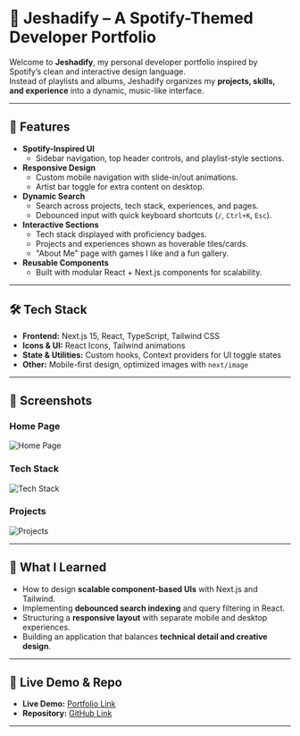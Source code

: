 # 🎵 Jeshadify – A Spotify-Themed Developer Portfolio

Welcome to **Jeshadify**, my personal developer portfolio inspired by Spotify’s clean and interactive design language.  
Instead of playlists and albums, Jeshadify organizes my **projects, skills, and experience** into a dynamic, music-like interface.  

---

## 🚀 Features

- **Spotify-Inspired UI**
  - Sidebar navigation, top header controls, and playlist-style sections.
- **Responsive Design**
  - Custom mobile navigation with slide-in/out animations.
  - Artist bar toggle for extra content on desktop.
- **Dynamic Search**
  - Search across projects, tech stack, experiences, and pages.
  - Debounced input with quick keyboard shortcuts (`/`, `Ctrl+K`, `Esc`).
- **Interactive Sections**
  - Tech stack displayed with proficiency badges.
  - Projects and experiences shown as hoverable tiles/cards.
  - "About Me" page with games I like and a fun gallery.
- **Reusable Components**
  - Built with modular React + Next.js components for scalability.

---

## 🛠️ Tech Stack

- **Frontend:** Next.js 15, React, TypeScript, Tailwind CSS  
- **Icons & UI:** React Icons, Tailwind animations  
- **State & Utilities:** Custom hooks, Context providers for UI toggle states  
- **Other:** Mobile-first design, optimized images with `next/image`

---

## 📸 Screenshots

### Home Page
![Home Page](https://gyazo.com/17302ef34452ed8f67ae9a16677ad856.png)

### Tech Stack
![Tech Stack](https://gyazo.com/bc55fc0732f047ce0504ec02e49dd0c6.png)

### Projects
![Projects](https://gyazo.com/d0e54c1d923dabdf97b66ae3e209b807.png)

---

## 📖 What I Learned

- How to design **scalable component-based UIs** with Next.js and Tailwind.
- Implementing **debounced search indexing** and query filtering in React.
- Structuring a **responsive layout** with separate mobile and desktop experiences.
- Building an application that balances **technical detail and creative design**.

---

## 🔗 Live Demo & Repo

- **Live Demo:** [Portfolio Link](https://jeshadr.com)
- **Repository:** [GitHub Link](https://github.com/jeshadr/jeshad-portfolio)

---
